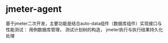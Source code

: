 # jmeter-agent
基于jmeter二次开发，主要功能是结合auto-data组件（数据库组件）实现接口与性能测试：
用例数据库管理，
测试计划树的构造，
jmeter执行与执行结果持久化处理
